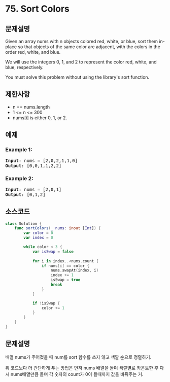 # 75. Sort Colors

## 문제설명
Given an array nums with n objects colored red, white, or blue, sort them in-place so that objects of the same color are adjacent, with the colors in the order red, white, and blue.

We will use the integers 0, 1, and 2 to represent the color red, white, and blue, respectively.

You must solve this problem without using the library's sort function.

## 제한사항
- n == nums.length
- 1 <= n <= 300
- nums[i] is either 0, 1, or 2.

## 예제
### Example 1:
<pre>
<b>Input</b>: nums = [2,0,2,1,1,0]
<b>Output</b>: [0,0,1,1,2,2]
</pre>

### Example 2:
<pre>
<b>Input</b>: nums = [2,0,1]
<b>Output</b>: [0,1,2]
</pre>

## 소스코드
```Swift
class Solution {
    func sortColors(_ nums: inout [Int]) {
        var color = 0
        var index = 0

        while color < 3 {
            var isSwap = false
            
            for i in index..<nums.count {
                if nums[i] == color {
                    nums.swapAt(index, i)
                    index += 1
                    isSwap = true
                    break
                }
            }

            if !isSwap {
                color += 1
            }
        }
    }
}
```

## 문제설명
배열 nums가 주어졌을 때 num를 sort 함수를 쓰지 않고 색깔 순으로 정렬하기.

위 코드보다 더 간단하게 푸는 방법은 먼저 nums 배열을 돌며 색깔별로 카운트한 후
다시 nums배열만큼 돌며 각 숫자의 count가 0이 될때까지 값을 바꿔주는 거.